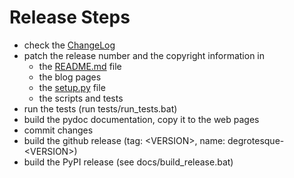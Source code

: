 Release Steps
=============

* check the [ChangeLog](https://github.com/dkrajzew/degrotesque/blob/master/CHANGES.md)
* patch the release number and the copyright information in
    * the [README.md](https://github.com/dkrajzew/degrotesque/blob/master/README.md) file
    * the blog pages
    * the [setup.py](https://github.com/dkrajzew/degrotesque/blob/master/setup.py) file
    * the scripts and tests
* run the tests (run tests/run_tests.bat)
* build the pydoc documentation, copy it to the web pages
* commit changes
* build the github release (tag: &lt;VERSION&gt;, name: degrotesque-&lt;VERSION&gt;)
* build the PyPI release (see docs/build_release.bat)
